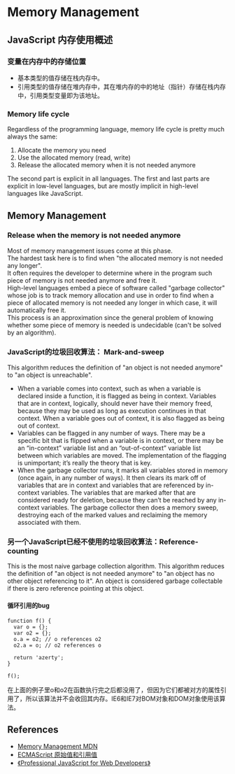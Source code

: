 # Memory Management

## JavaScript 内存使用概述
### 变量在内存中的存储位置
* 基本类型的值存储在栈内存中。
* 引用类型的值存储在堆内存中，其在堆内存的中的地址（指针）存储在栈内存中，引用类型变量即为该地址。

### Memory life cycle
Regardless of the programming language, memory life cycle is pretty much always the same:
1. Allocate the memory you need
2. Use the allocated memory (read, write)
3. Release the allocated memory when it is not needed anymore

The second part is explicit in all languages. The first and last parts are explicit in low-level languages, but are mostly implicit in high-level languages like JavaScript.


## Memory Management
### Release when the memory is not needed anymore
Most of memory management issues come at this phase.  
The hardest task here is to find when "the allocated memory is not needed any longer".   
It often requires the developer to determine where in the program such piece of memory is not needed anymore and free it.  
High-level languages embed a piece of software called "garbage collector" whose job is to track memory allocation and use in order to find when a piece of allocated memory is not needed any longer in which case, it will automatically free it.  
This process is an approximation since the general problem of knowing whether some piece of memory is needed is undecidable (can't be solved by an algorithm).


### JavaScript的垃圾回收算法： Mark-and-sweep
This algorithm reduces the definition of "an object is not needed anymore" to "an object is unreachable".  
* When a variable comes into context, such as when a variable is declared inside a function, it is flagged as being in context. Variables that are in context, logically, should never have their memory freed, because they may be used as long as execution continues in that context. When a variable goes out of context, it is also flagged as being out of context.
* Variables can be flagged in any number of ways. There may be a specific bit that is flipped when a variable is in context, or there may be an “in-context” variable list and an “out-of-context” variable list between which variables are moved. The implementation of the flagging is unimportant; it’s really the theory that is key.
* When the garbage collector runs, it marks all variables stored in memory (once again, in any number of ways). It then clears its mark off of variables that are in context and variables that are referenced by in-context variables. The variables that are marked after that are considered ready for deletion, because they can’t be reached by any in-context variables. The garbage collector then does a memory sweep, destroying each of the marked values and reclaiming the memory associated with them.

### 另一个JavaScript已经不使用的垃圾回收算法：Reference-counting
This is the most naive garbage collection algorithm. This algorithm reduces the definition of "an object is not needed anymore" to "an object has no other object referencing to it". An object is considered garbage collectable if there is zero reference pointing at this object.
#### 循环引用的bug
```
function f() {
  var o = {};
  var o2 = {};
  o.a = o2; // o references o2
  o2.a = o; // o2 references o

  return 'azerty';
}

f();
```
在上面的例子里o和o2在函数执行完之后都没用了，但因为它们都被对方的属性引用了，所以该算法并不会收回其内存。IE6和IE7对BOM对象和DOM对象使用该算法。


## References
* [Memory Management MDN](https://developer.mozilla.org/en-US/docs/Web/JavaScript/Memory_Management)
* [ECMAScript 原始值和引用值](http://www.w3school.com.cn/js/pro_js_value.asp)
* [《Professional JavaScript for Web Developers》](https://book.douban.com/subject/7157249/)
